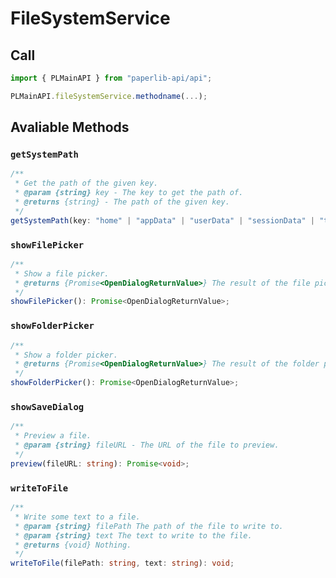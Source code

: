 # FileSystemService

## Call

```typescript
import { PLMainAPI } from "paperlib-api/api";

PLMainAPI.fileSystemService.methodname(...);
```

## Avaliable Methods

### `getSystemPath`

```typescript
/**
 * Get the path of the given key.
 * @param {string} key - The key to get the path of.
 * @returns {string} - The path of the given key.
 */
getSystemPath(key: "home" | "appData" | "userData" | "sessionData" | "temp" | "exe" | "module" | "desktop" | "documents" | "downloads" | "music" | "pictures" | "videos" | "recent" | "logs" | "crashDumps", windowId: string): Promise<string>;
```

### `showFilePicker`

```typescript
/**
 * Show a file picker.
 * @returns {Promise<OpenDialogReturnValue>} The result of the file picker.
 */
showFilePicker(): Promise<OpenDialogReturnValue>;
```

### `showFolderPicker`

```typescript
/**
 * Show a folder picker.
 * @returns {Promise<OpenDialogReturnValue>} The result of the folder picker.
 */
showFolderPicker(): Promise<OpenDialogReturnValue>;
```

### `showSaveDialog`

```typescript
/**
 * Preview a file.
 * @param {string} fileURL - The URL of the file to preview.
 */
preview(fileURL: string): Promise<void>;
```

### `writeToFile`
```typescript
/**
 * Write some text to a file.
 * @param {string} filePath The path of the file to write to.
 * @param {string} text The text to write to the file.
 * @returns {void} Nothing.
 */
writeToFile(filePath: string, text: string): void;
```